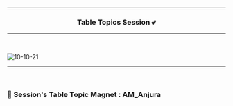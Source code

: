 --------------------------------------------------------------------------------------------

### <p align="center"> Table Topics Session 💕</p>

--------------------------------------------------------------------------------------------

</br>

![10-10-21](https://user-images.githubusercontent.com/76246106/136708376-5c6e0ed0-252e-4d87-9b36-da16cf4266ea.jpeg)

--------------------------------------------------------------------------------------------
</br>

### 💢 Session's Table Topic Magnet : AM_Anjura



